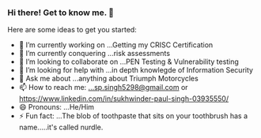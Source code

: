 ### Hi there! Get to know me. 👋


Here are some ideas to get you started:

- 🔭 I’m currently working on ...Getting my CRISC Certification
- 🌱 I’m currently conquering ...risk assessments
- 👯 I’m looking to collaborate on ...PEN Testing & Vulnerability testing
- 🤔 I’m looking for help with ...in depth knowlegde of Information Security
- 💬 Ask me about ...anything about Triumph Motorcycles
- 📫 How to reach me: ...sp.singh5298@gmail.com or https://www.linkedin.com/in/sukhwinder-paul-singh-03935550/
- 😄 Pronouns: ...He/Him
- ⚡ Fun fact: ...The blob of toothpaste that sits on your toothbrush has a name.....it's called nurdle.

